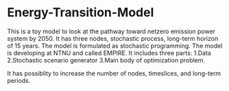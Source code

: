 # Energy-Transition-Model
This is a toy model to look at the pathway toward netzero emission power system by 2050.
It has three nodes, stochastic process, long-term horizon of 15 years.
The model is formulated as stochastic programming.
The model is developing at NTNU and called EMPIRE.
It includes three parts: 1.Data 2.Stochastic scenario generator 3.Main body of optimization problem.

It has possiblity to increase the number of nodes, timeslices, and long-term periods. 
